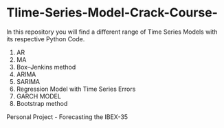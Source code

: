# TIime-Series-Model-Crack-Course-
In this repository you will find a different range of Time Series Models with its respective Python Code. 

1) AR 
2) MA 
3) Box–Jenkins method
4) ARIMA
5) SARIMA 
6) Regression Model with Time Series Errors 
7) GARCH MODEL 
8) Bootstrap method


Personal Project - Forecasting the IBEX-35 
